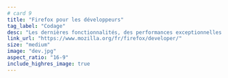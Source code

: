 ```yaml
---
# card 9
title: "Firefox pour les développeurs"
tag_label: "Codage"
desc: "Les dernières fonctionnalités, des performances exceptionnelles et les outils dont vous avez besoin pour vous aider à créer un web ouvert."
link_url: "https://www.mozilla.org/fr/firefox/developer/"
size: "medium"
image: "dev.jpg"
aspect_ratio: "16-9"
include_highres_image: true
---
```

